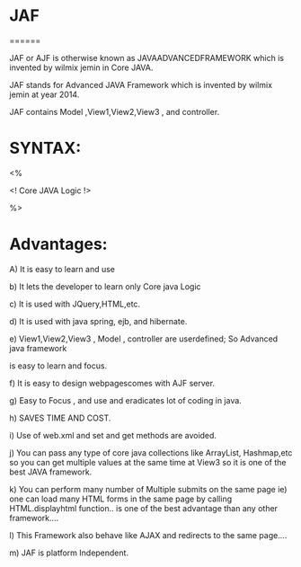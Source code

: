 # JAF
======

JAF or AJF  is  otherwise  known    as    JAVAADVANCEDFRAMEWORK  which   is  invented  by   wilmix  jemin  in  Core  JAVA. 

JAF  stands  for  Advanced  JAVA Framework  which  is  invented   by wilmix jemin   at  year  2014.


JAF    contains    Model  ,View1,View2,View3  , and  controller.


SYNTAX:
========


<AJF>

<PACK>


<%

<!  Core  JAVA  Logic !>

%>

</AJF>



Advantages:
==========

A)  It  is    easy  to  learn  and    use

b)  It  lets  the  developer  to  learn only  Core  java  Logic

c)  It  is used  with  JQuery,HTML,etc.

d)  It  is   used  with  java  spring, ejb, and  hibernate.

e) View1,View2,View3  , Model ,  controller    are   userdefined;  So  Advanced java framework   
  
is   easy  to   learn  and   focus.


f) It  is  easy  to    design   webpagescomes    with   AJF  server.

g)  Easy  to    Focus  , and  use  and  eradicates  lot  of  coding   in  java.

h) SAVES   TIME  AND  COST.


i) Use  of  web.xml  and  set  and  get    methods    are avoided.

j)  You  can   pass   any  type   of   core  java collections like  ArrayList,  Hashmap,etc
   so    you  can   get  multiple   values   at    the  same   time   at  View3
so  it   is   one   of    the  best    JAVA   framework.   

k)  You  can   perform  many  number  of   Multiple   submits  on  the     same  page
ie)   one   can    load   many   HTML   forms    in   the  same   page 
by   calling    HTML.displayhtml  function..  is  one   of  the  best  advantage  than  any  other  framework....

l)  This  Framework  also   behave   like  AJAX   and  redirects   to  the  same   page....

m)   JAF   is  platform   Independent.   
